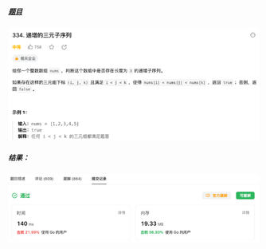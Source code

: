 ##### [题目](https://leetcode.cn/problems/increasing-triplet-subsequence/description/)
![pic](img.png)
##### 结果：
![pic](result.png)